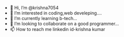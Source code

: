 - 👋 Hi, I’m @krishna7054
- 👀 I’m interested in coding,web develeping....
- 🌱 I’m currently learning b-tech...
- 💞️ I’m looking to collaborate on a good programmer...
- 📫 How to reach me linkedin id-krishna kumar

<!---
krishna7054/krishna7054 is a ✨ special ✨ repository because its `README.md` (this file) appears on your GitHub profile.
You can click the Preview link to take a look at your changes.
--->
